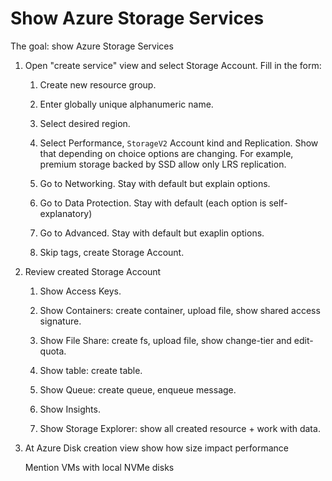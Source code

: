 # Show Azure Storage Services

The goal: show Azure Storage Services

1. Open "create service" view and select Storage Account. Fill in the form:

    1. Create new resource group.

    2. Enter globally unique alphanumeric name.

    3. Select desired region.

    4. Select Performance, `StorageV2` Account kind and Replication. Show that depending on choice options are changing. For example, premium storage backed by SSD allow only LRS replication.

    5. Go to Networking. Stay with default but explain options.

    6. Go to Data Protection. Stay with default (each option is self-explanatory)

    7. Go to Advanced. Stay with default but exaplin options.

    8. Skip tags, create Storage Account.

2. Review created Storage Account

    1. Show Access Keys.

    2. Show Containers: create container, upload file, show shared access signature.

    3. Show File Share: create fs, upload file, show change-tier and edit-quota.

    4. Show table: create table.

    5. Show Queue: create queue, enqueue message.

    6. Show Insights.

    7. Show Storage Explorer: show all created resource + work with data.

3. At Azure Disk creation view show how size impact performance

    Mention VMs with local NVMe disks
